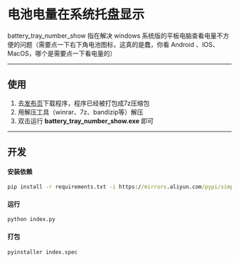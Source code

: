 # 电池电量在系统托盘显示

battery_tray_number_show 指在解决 windows 系统版的平板电脑查看电量不方便的问题（需要点一下右下角电池图标，这真的是蠢，你看 Android 、IOS、MacOS，哪个是需要点一下看电量的）

---

## 使用

1. 去[发布页](https://github.com/cxwithyxy/battery_tray_number_show/releases)下载程序，程序已经被打包成7z压缩包
2. 用解压工具（winrar、7z、bandizip等）解压
3. 双击运行 **battery_tray_number_show.exe** 即可

---

## 开发

#### 安装依赖

```bat
pip install -r requirements.txt -i https://mirrors.aliyun.com/pypi/simple/
```

#### 运行

```bat
python index.py
```

#### 打包

```bat
pyinstaller index.spec
```

